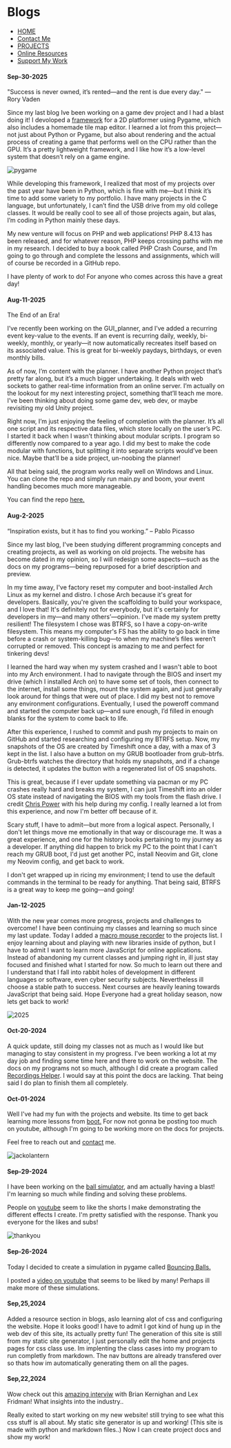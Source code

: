 # Blogs

* [HOME](index.html)
* [Contact Me](contact.html)
* [PROJECTS](index2.html)
* [Online Resources](resources.html)
* [Support My Work](donate.html)

#### Sep-30-2025

"Success is never owned, it’s rented—and the rent is due every day." — Rory Vaden

Since my last blog Ive been working on a game dev project and I had a blast doing it! I devoloped a [framework](2d_plat_fw.html) for a 2D platformer using Pygame, which also includes a homemade tile map editor. I learned a lot from this project—not just about Python or Pygame, but also about rendering and the actual process of creating a game that performs well on the CPU rather than the GPU. It’s a pretty lightweight framework, and I like how it’s a low-level system that doesn’t rely on a game engine.

![pygame](static/images/py_game/ninja_game.gif)

While developing this framework, I realized that most of my projects over the past year have been in Python, which is fine with me—but I think it’s time to add some variety to my portfolio. I have many projects in the C language, but unfortunately, I can’t find the USB drive from my old college classes. It would be really cool to see all of those projects again, but alas, I’m coding in Python mainly these days.

My new venture will focus on PHP and web applications! PHP 8.4.13 has been released, and for whatever reason, PHP keeps crossing paths with me in my research. I decided to buy a book called PHP Crash Course, and I’m going to go through and complete the lessons and assignments, which will of course be recorded in a GitHub repo.

I have plenty of work to do! For anyone who comes across this have a great day!

#### Aug-11-2025

The End of an Era!

I’ve recently been working on the GUI_planner, and I’ve added a recurring event key-value to the events. If an event is recurring daily, weekly, bi-weekly, monthly, or yearly—it now automatically recreates itself based on its associated value. This is great for bi-weekly paydays, birthdays, or even monthly bills.

As of now, I’m content with the planner. I have another Python project that’s pretty far along, but it’s a much bigger undertaking. It deals with web sockets to gather real-time information from an online server. I’m actually on the lookout for my next interesting project, something that’ll teach me more. I’ve been thinking about doing some game dev, web dev, or maybe revisiting my old Unity project.

Right now, I’m just enjoying the feeling of completion with the planner. It’s all one script and its respective data files, which store locally on the user’s PC. I started it back when I wasn’t thinking about modular scripts. I program so differently now compared to a year ago. I did my best to make the code modular with functions, but splitting it into separate scripts would’ve been nice. Maybe that’ll be a side project, un-noobing the planner!

All that being said, the program works really well on Windows and Linux. You can clone the repo and simply run main.py and boom, your event handling becomes much more manageable.

You can find the repo [here.](https://github.com/BruzaTom/GUI_planner)

#### Aug-2-2025

“Inspiration exists, but it has to find you working.” – Pablo Picasso

Since my last blog, I've been studying different programming concepts and creating projects, as well as working on old projects. The website has become dated in my opinion, so I will redesign some aspects—such as the docs on my programs—being repurposed for a brief description and preview.

In my time away, I've factory reset my computer and boot-installed Arch Linux as my kernel and distro. I chose Arch because it's great for developers. Basically, you're given the scaffolding to build your workspace, and I love that! It's definitely not for everybody, but it's certainly for developers in my—and many others’—opinion. I've made my system pretty resilient! The filesystem I chose was BTRFS, so I have a copy-on-write filesystem. This means my computer's FS has the ability to go back in time before a crash or system-killing bug—to when my machine’s files weren’t corrupted or removed. This concept is amazing to me and perfect for tinkering devs!

I learned the hard way when my system crashed and I wasn't able to boot into my Arch environment. I had to navigate through the BIOS and insert my drive (which I installed Arch on) to have some set of tools, then connect to the internet, install some things, mount the system again, and just generally look around for things that were out of place. I did my best not to remove any environment configurations. Eventually, I used the poweroff command and started the computer back up—and sure enough, I’d filled in enough blanks for the system to come back to life.

After this experience, I rushed to commit and push my projects to main on GitHub and started researching and configuring my BTRFS setup. Now, my snapshots of the OS are created by Timeshift once a day, with a max of 3 kept in the list. I also have a button on my GRUB bootloader from grub-btrfs. Grub-btrfs watches the directory that holds my snapshots, and if a change is detected, it updates the button with a regenerated list of OS snapshots.

This is great, because if I ever update something via pacman or my PC crashes really hard and breaks my system, I can just Timeshift into an older OS state instead of navigating the BIOS with my tools from the flash drive. I credit [Chris Power](https://www.youtube.com/watch?v=V1wxgWU0j0E&t=727s) with his help during my config. I really learned a lot from this experience, and now I'm better off because of it. 

Scary stuff, I have to admit—but more from a logical aspect. Personally, I don't let things move me emotionally in that way or discourage me. It was a great experience, and one for the history books pertaining to my journey as a developer. If anything did happen to brick my PC to the point that I can't reach my GRUB boot, I'd just get another PC, install Neovim and Git, clone my Neovim config, and get back to work.

I don't get wrapped up in ricing my environment; I tend to use the default commands in the terminal to be ready for anything. That being said, BTRFS is a great way to keep me going—and going!

#### Jan-12-2025

With the new year comes more progress, projects and challenges to overcome! I have been continuing my classes and learning so much since my last update. Today I added a [macro mouse recorder](ghost_mouse.html) to the projects list. I enjoy learning about and playing with new libraries inside of python, but I have to admit I want to learn more JavaScript for online applications. Instead of abandoning my current classes and jumping right in, ill just stay focused and finished what I started for now. So much to learn out there and I understand that I fall into rabbit holes of development in different languages or software, even cyber security subjects. Nevertheless ill choose a stable path to success. Next courses are heavily leaning towards JavaScript that being said. Hope Everyone had a great holiday season, now lets get back to work!

![2025](static/images/gifs/2025.gif)

#### Oct-20-2024

A quick update, still doing my classes not as much as I would like but managing to stay consistent in my progress. I've been working a lot at my day job and finding some time here and there to work on the website. The docs on my programs not so much, although I did create a program called [Recordings Helper](recording_helper.html). I would say at this point the docs are lacking. That being said I do plan to finish them all completely.

#### Oct-01-2024

Well I've had my fun with the projects and website. Its time to get back learning more lessons from [boot.](https://www.boot.dev/) For now not gonna be posting too much on youtube, although I'm going to be working more on the docs for projects. 

Feel free to reach out and [contact](contact.html) me.

![jackolantern](static/images/gifs/jacko.gif)

#### Sep-29-2024

I have been working on the [ball simulator](balls.html), and am actually having a blast! I'm learning so much while finding and solving these problems. 

People on [youtube](https://www.youtube.com/channel/UCow1BWPWc6YHN-E7I4D9XvA) seem to like the shorts I make demonstrating the different effects I create. I'm pretty satisfied with the response. Thank you everyone for the likes and subs! 

![thankyou](static/images/gifs/thankyou.gif)

#### Sep-26-2024

Today I decided to create a simulation in pygame called [Bouncing Balls.](balls.html) 

I posted a [video on youtube](https://www.youtube.com/shorts/oyrKBz1t34o) that seems to be liked by many! Perhaps ill make more of these simulations.

#### Sep,25,2024

Added a resource section in blogs, aslo learning alot of css and configuring the website. Hope it looks good! I have to admit I got kind of hung up in the web dev of this site, its actually pretty fun! The generation of this site is still from my static site generator, I just personally edit the home and projects pages for css class use. Im implenting the class cases into my program to run completly from markdown. The nav buttons are already transfered over so thats how im automatically generating them on all the pages.

#### Sep,22,2024

Wow check out this [amazing interviw](https://www.youtube.com/watch?v=O9upVbGSBFo) with Brian Kernighan and Lex Fridman! What insights into the industry..

Really exited to start working on my new website! still trying to see what this css stuff is all about. My static site generator is up and working! (This site is made with python and markdown files..) Now I can create project docs and show my work!

